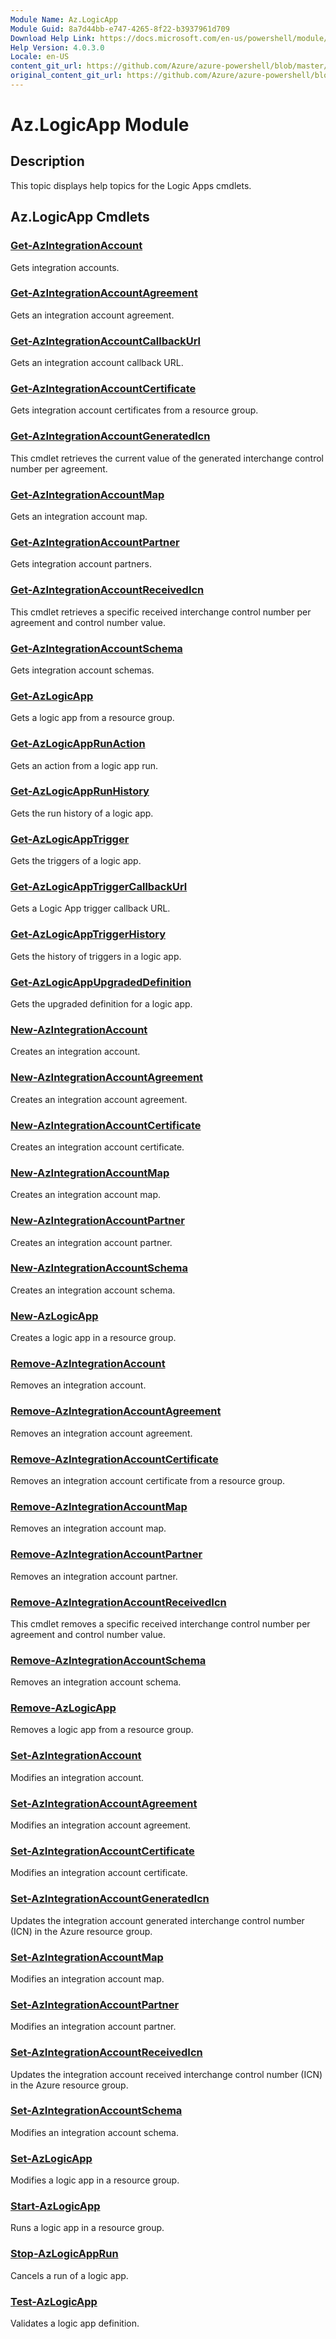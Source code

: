 ```yaml
---
Module Name: Az.LogicApp
Module Guid: 8a7d44bb-e747-4265-8f22-b3937961d709
Download Help Link: https://docs.microsoft.com/en-us/powershell/module/az.logicapp
Help Version: 4.0.3.0
Locale: en-US
content_git_url: https://github.com/Azure/azure-powershell/blob/master/src/ResourceManager/LogicApp/Commands.LogicApp/help/Az.LogicApp.md
original_content_git_url: https://github.com/Azure/azure-powershell/blob/master/src/ResourceManager/LogicApp/Commands.LogicApp/help/Az.LogicApp.md
---
```


# Az.LogicApp Module
## Description
This topic displays help topics for the Logic Apps cmdlets.

## Az.LogicApp Cmdlets
### [Get-AzIntegrationAccount](Get-AzIntegrationAccount.md)
Gets integration accounts.

### [Get-AzIntegrationAccountAgreement](Get-AzIntegrationAccountAgreement.md)
Gets an integration account agreement.

### [Get-AzIntegrationAccountCallbackUrl](Get-AzIntegrationAccountCallbackUrl.md)
Gets an integration account callback URL.

### [Get-AzIntegrationAccountCertificate](Get-AzIntegrationAccountCertificate.md)
Gets integration account certificates from a resource group.

### [Get-AzIntegrationAccountGeneratedIcn](Get-AzIntegrationAccountGeneratedIcn.md)
This cmdlet retrieves the current value of the generated interchange control number per agreement.

### [Get-AzIntegrationAccountMap](Get-AzIntegrationAccountMap.md)
Gets an integration account map.

### [Get-AzIntegrationAccountPartner](Get-AzIntegrationAccountPartner.md)
Gets integration account partners.

### [Get-AzIntegrationAccountReceivedIcn](Get-AzIntegrationAccountReceivedIcn.md)
This cmdlet retrieves a specific received interchange control number per agreement and control number value.

### [Get-AzIntegrationAccountSchema](Get-AzIntegrationAccountSchema.md)
Gets integration account schemas.

### [Get-AzLogicApp](Get-AzLogicApp.md)
Gets a logic app from a resource group.

### [Get-AzLogicAppRunAction](Get-AzLogicAppRunAction.md)
Gets an action from a logic app run.

### [Get-AzLogicAppRunHistory](Get-AzLogicAppRunHistory.md)
Gets the run history of a logic app.

### [Get-AzLogicAppTrigger](Get-AzLogicAppTrigger.md)
Gets the triggers of a logic app.

### [Get-AzLogicAppTriggerCallbackUrl](Get-AzLogicAppTriggerCallbackUrl.md)
Gets a Logic App trigger callback URL.

### [Get-AzLogicAppTriggerHistory](Get-AzLogicAppTriggerHistory.md)
Gets the history of triggers in a logic app.

### [Get-AzLogicAppUpgradedDefinition](Get-AzLogicAppUpgradedDefinition.md)
Gets the upgraded definition for a logic app.

### [New-AzIntegrationAccount](New-AzIntegrationAccount.md)
Creates an integration account.

### [New-AzIntegrationAccountAgreement](New-AzIntegrationAccountAgreement.md)
Creates an integration account agreement.

### [New-AzIntegrationAccountCertificate](New-AzIntegrationAccountCertificate.md)
Creates an integration account certificate.

### [New-AzIntegrationAccountMap](New-AzIntegrationAccountMap.md)
Creates an integration account map.

### [New-AzIntegrationAccountPartner](New-AzIntegrationAccountPartner.md)
Creates an integration account partner.

### [New-AzIntegrationAccountSchema](New-AzIntegrationAccountSchema.md)
Creates an integration account schema.

### [New-AzLogicApp](New-AzLogicApp.md)
Creates a logic app in a resource group.

### [Remove-AzIntegrationAccount](Remove-AzIntegrationAccount.md)
Removes an integration account.

### [Remove-AzIntegrationAccountAgreement](Remove-AzIntegrationAccountAgreement.md)
Removes an integration account agreement.

### [Remove-AzIntegrationAccountCertificate](Remove-AzIntegrationAccountCertificate.md)
Removes an integration account certificate from a resource group.

### [Remove-AzIntegrationAccountMap](Remove-AzIntegrationAccountMap.md)
Removes an integration account map.

### [Remove-AzIntegrationAccountPartner](Remove-AzIntegrationAccountPartner.md)
Removes an integration account partner.

### [Remove-AzIntegrationAccountReceivedIcn](Remove-AzIntegrationAccountReceivedIcn.md)
This cmdlet removes a specific received interchange control number per agreement and control number value.

### [Remove-AzIntegrationAccountSchema](Remove-AzIntegrationAccountSchema.md)
Removes an integration account schema.

### [Remove-AzLogicApp](Remove-AzLogicApp.md)
Removes a logic app from a resource group.

### [Set-AzIntegrationAccount](Set-AzIntegrationAccount.md)
Modifies an integration account.

### [Set-AzIntegrationAccountAgreement](Set-AzIntegrationAccountAgreement.md)
Modifies an integration account agreement.

### [Set-AzIntegrationAccountCertificate](Set-AzIntegrationAccountCertificate.md)
Modifies an integration account certificate.

### [Set-AzIntegrationAccountGeneratedIcn](Set-AzIntegrationAccountGeneratedIcn.md)
Updates the integration account generated interchange control number (ICN) in the Azure resource group.

### [Set-AzIntegrationAccountMap](Set-AzIntegrationAccountMap.md)
Modifies an integration account map.

### [Set-AzIntegrationAccountPartner](Set-AzIntegrationAccountPartner.md)
Modifies an integration account partner.

### [Set-AzIntegrationAccountReceivedIcn](Set-AzIntegrationAccountReceivedIcn.md)
Updates the integration account received interchange control number (ICN) in the Azure resource group.

### [Set-AzIntegrationAccountSchema](Set-AzIntegrationAccountSchema.md)
Modifies an integration account schema.

### [Set-AzLogicApp](Set-AzLogicApp.md)
Modifies a logic app in a resource group.

### [Start-AzLogicApp](Start-AzLogicApp.md)
Runs a logic app in a resource group.

### [Stop-AzLogicAppRun](Stop-AzLogicAppRun.md)
Cancels a run of a logic app.

### [Test-AzLogicApp](Test-AzLogicApp.md)
Validates a logic app definition.

